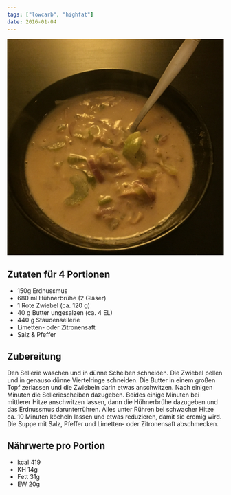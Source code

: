 ```yaml
---
tags: ["lowcarb", "highfat"]
date: 2016-01-04
---
```


![](../uploads/erdnuss-sellerie-suppe.jpg)

## Zutaten für 4 Portionen
- 150g      Erdnussmus
- 680 ml    Hühnerbrühe (2 Gläser)
- 1         Rote Zwiebel (ca. 120 g)
- 40 g      Butter ungesalzen (ca. 4 EL)
- 440 g     Staudensellerie
- Limetten- oder Zitronensaft
- Salz & Pfeffer

## Zubereitung
Den Sellerie waschen und in dünne Scheiben schneiden. Die Zwiebel pellen und in genauso dünne Viertelringe schneiden. Die Butter in einem großen Topf zerlassen und die Zwiebeln darin etwas anschwitzen. Nach einigen Minuten die Selleriescheiben dazugeben. Beides einige Minuten bei mittlerer Hitze anschwitzen lassen, dann die Hühnerbrühe dazugeben und das Erdnussmus darunterrühren.
Alles unter Rühren bei schwacher Hitze ca. 10 Minuten köcheln lassen und etwas reduzieren, damit sie cremig wird.
Die Suppe mit Salz, Pfeffer und Limetten- oder Zitronensaft abschmecken.

## Nährwerte pro Portion
- kcal  419
- KH     14g
- Fett   31g
- EW     20g
